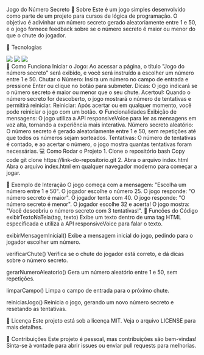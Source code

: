Jogo do Número Secreto
🎯 Sobre
Este é um jogo simples desenvolvido como parte de um projeto para cursos de lógica de programação. O objetivo é adivinhar um número secreto gerado aleatoriamente entre 1 e 50, e o jogo fornece feedback sobre se o número secreto é maior ou menor do que o chute do jogador.

🚀 Tecnologias
<div> <img src="https://img.shields.io/badge/HTML-239120?style=for-the-badge&logo=html5&logoColor=white"> <img src="https://img.shields.io/badge/CSS-239120?&style=for-the-badge&logo=css3&logoColor=white"> <img src="https://img.shields.io/badge/JavaScript-F7DF1E?style=for-the-badge&logo=javascript&logoColor=black"> </div>
📜 Como Funciona
Iniciar o Jogo: Ao acessar a página, o título "Jogo do número secreto" será exibido, e você será instruído a escolher um número entre 1 e 50.
Chutar o Número: Insira um número no campo de entrada e pressione Enter ou clique no botão para submeter.
Dicas: O jogo indicará se o número secreto é maior ou menor que o seu chute.
Acertou!: Quando o número secreto for descoberto, o jogo mostrará o número de tentativas e permitirá reiniciar.
Reiniciar: Após acertar ou em qualquer momento, você pode reiniciar o jogo com um botão.
⚙️ Funcionalidades
Exibição de mensagens: O jogo utiliza a API responsiveVoice para ler as mensagens em voz alta, tornando a experiência mais interativa.
Número secreto aleatório: O número secreto é gerado aleatoriamente entre 1 e 50, sem repetições até que todos os números sejam sorteados.
Tentativas: O número de tentativas é contado, e ao acertar o número, o jogo mostra quantas tentativas foram necessárias.
💻 Como Rodar o Projeto
1. Clone o repositório
bash
Copy code
git clone https://link-do-repositorio.git
2. Abra o arquivo index.html
Abra o arquivo index.html em qualquer navegador moderno para começar a jogar.

📝 Exemplo de Interação
O jogo começa com a mensagem: "Escolha um número entre 1 e 50".
O jogador escolhe o número 25.
O jogo responde: "O número secreto é maior".
O jogador tenta com 40.
O jogo responde: "O número secreto é menor".
O jogador escolhe 32 e acerta! O jogo mostra: "Você descobriu o número secreto com 3 tentativas!".
🔧 Funcões do Código
exibirTextoNaTela(tag, texto)
Exibe um texto dentro de uma tag HTML especificada e utiliza a API responsiveVoice para falar o texto.

exibirMensagemInicial()
Exibe a mensagem inicial do jogo, pedindo para o jogador escolher um número.

verificarChute()
Verifica se o chute do jogador está correto, e dá dicas sobre o número secreto.

gerarNumeroAleatorio()
Gera um número aleatório entre 1 e 50, sem repetições.

limparCampo()
Limpa o campo de entrada para o próximo chute.

reiniciarJogo()
Reinicia o jogo, gerando um novo número secreto e resetando as tentativas.

📄 Licença
Este projeto está sob a licença MIT. Veja o arquivo LICENSE para mais detalhes.

🤝 Contribuições
Este projeto é pessoal, mas contribuições são bem-vindas! Sinta-se à vontade para abrir issues ou enviar pull requests para melhorias.
